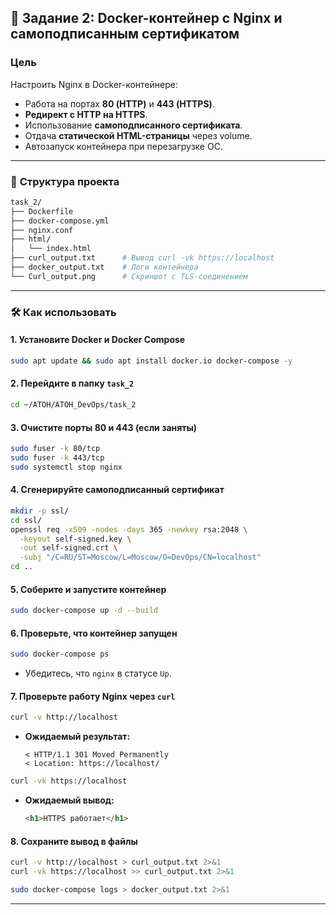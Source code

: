 ## 🧾 **Задание 2: Docker-контейнер с Nginx и самоподписанным сертификатом**

### **Цель**
Настроить Nginx в Docker-контейнере:
- Работа на портах **80 (HTTP)** и **443 (HTTPS)**.
- **Редирект с HTTP на HTTPS**.
- Использование **самоподписанного сертификата**.
- Отдача **статической HTML-страницы** через volume.
- Автозапуск контейнера при перезагрузке ОС.

---

### 📁 **Структура проекта**
```bash
task_2/
├── Dockerfile
├── docker-compose.yml
├── nginx.conf
├── html/
│   └── index.html
├── curl_output.txt      # Вывод curl -vk https://localhost
├── docker_output.txt    # Логи контейнера
└── Curl_output.png      # Скриншот с TLS-соединением
```

---

### 🛠️ **Как использовать**

#### **1. Установите Docker и Docker Compose**
```bash
sudo apt update && sudo apt install docker.io docker-compose -y
```

#### **2. Перейдите в папку `task_2`**
```bash
cd ~/ATOH/ATOH_DevOps/task_2
```

#### **3. Очистите порты 80 и 443 (если заняты)**
```bash
sudo fuser -k 80/tcp
sudo fuser -k 443/tcp
sudo systemctl stop nginx
```

#### **4. Сгенерируйте самоподписанный сертификат**
```bash
mkdir -p ssl/
cd ssl/
openssl req -x509 -nodes -days 365 -newkey rsa:2048 \
  -keyout self-signed.key \
  -out self-signed.crt \
  -subj "/C=RU/ST=Moscow/L=Moscow/O=DevOps/CN=localhost"
cd ..
```

#### **5. Соберите и запустите контейнер**
```bash
sudo docker-compose up -d --build
```

#### **6. Проверьте, что контейнер запущен**
```bash
sudo docker-compose ps
```
- Убедитесь, что `nginx` в статусе `Up`.

#### **7. Проверьте работу Nginx через `curl`**
```bash
curl -v http://localhost
```
- **Ожидаемый результат:**  
  ```
  < HTTP/1.1 301 Moved Permanently
  < Location: https://localhost/
  ```

```bash
curl -vk https://localhost
```
- **Ожидаемый вывод:**  
  ```html
  <h1>HTTPS работает</h1>
  ```

#### **8. Сохраните вывод в файлы**
```bash
curl -v http://localhost > curl_output.txt 2>&1
curl -vk https://localhost >> curl_output.txt 2>&1
```

```bash
sudo docker-compose logs > docker_output.txt 2>&1
```

---
